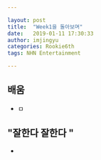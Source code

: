 ```yaml
---

layout: post
title:  "Week1을 돌아보며"
date:   2019-01-11 17:30:33
author: imjingyu
categories: Rookie6th
tags: NHN Entertainment

---
```


## 배움
* ㅁ

## "잘한다 잘한다 "
*
